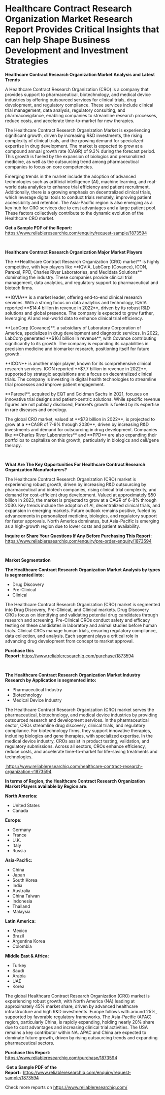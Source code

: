 <p><h1>Healthcare Contract Research Organization Market Research Report Provides Critical Insights that can help Shape Business Development and Investment Strategies</h1></p><p><strong>Healthcare Contract Research Organization Market Analysis and Latest Trends</strong></p>
<p><p>A Healthcare Contract Research Organization (CRO) is a company that provides support to pharmaceutical, biotechnology, and medical device industries by offering outsourced services for clinical trials, drug development, and regulatory compliance. These services include clinical trial management, data analysis, regulatory consulting, and pharmacovigilance, enabling companies to streamline research processes, reduce costs, and accelerate time-to-market for new therapies.</p><p>The Healthcare Contract Research Organization Market is experiencing significant growth, driven by increasing R&D investments, the rising complexity of clinical trials, and the growing demand for specialized expertise in drug development. The market is expected to grow at a compound annual growth rate (CAGR) of 9.3% during the forecast period. This growth is fueled by the expansion of biologics and personalized medicine, as well as the outsourcing trend among pharmaceutical companies to focus on core competencies.</p><p>Emerging trends in the market include the adoption of advanced technologies such as artificial intelligence (AI), machine learning, and real-world data analytics to enhance trial efficiency and patient recruitment. Additionally, there is a growing emphasis on decentralized clinical trials, which leverage digital tools to conduct trials remotely, improving patient accessibility and retention. The Asia-Pacific region is also emerging as a key hub for CRO services due to cost advantages and a large patient pool. These factors collectively contribute to the dynamic evolution of the Healthcare CRO market.</p></p>
<p><strong>Get a Sample PDF of the Report:&nbsp;</strong> <a href="https://www.reliableresearchiq.com/enquiry/request-sample/1873594?utm_campaign=1129&utm_medium=2&utm_source=Github&utm_content=ia&utm_term=25012025&utm_id=healthcare-contract-research-organization">https://www.reliableresearchiq.com/enquiry/request-sample/1873594</a></p>
<p>&nbsp;</p>
<p><strong>Healthcare Contract Research Organization Major Market Players</strong></p>
<p><p>The **Healthcare Contract Research Organization (CRO) market** is highly competitive, with key players like **IQVIA, LabCorp (Covance), ICON, Parexel, PPD, Charles River Laboratories, and Medidata Solutions** dominating the industry. These companies provide clinical trial management, data analytics, and regulatory support to pharmaceutical and biotech firms.</p><p>**IQVIA** is a market leader, offering end-to-end clinical research services. With a strong focus on data analytics and technology, IQVIA reported **$14.4 billion in revenue in 2022**, driven by its robust R&D solutions and global presence. The company is expected to grow further, leveraging AI and real-world data to enhance clinical trial efficiency.</p><p>**LabCorp (Covance)**, a subsidiary of Laboratory Corporation of America, specializes in drug development and diagnostic services. In 2022, LabCorp generated **$16.1 billion in revenue**, with Covance contributing significantly to its growth. The company is expanding its capabilities in precision medicine and biomarker research, positioning itself for future growth.</p><p>**ICON** is another major player, known for its comprehensive clinical research services. ICON reported **$7.7 billion in revenue in 2022**, supported by strategic acquisitions and a focus on decentralized clinical trials. The company is investing in digital health technologies to streamline trial processes and improve patient engagement.</p><p>**Parexel**, acquired by EQT and Goldman Sachs in 2021, focuses on innovative trial designs and patient-centric solutions. While specific revenue figures are not publicly disclosed, Parexel’s growth is fueled by its expertise in rare diseases and oncology.</p><p>The global CRO market, valued at **$73 billion in 2022**, is projected to grow at a **CAGR of 7-9% through 2030**, driven by increasing R&D investments and demand for outsourcing in drug development. Companies like **Charles River Laboratories** and **PPD** are also expanding their portfolios to capitalize on this growth, particularly in biologics and cell/gene therapy.</p></p>
<p>&nbsp;</p>
<p><strong>What Are The Key Opportunities For Healthcare Contract Research Organization Manufacturers?</strong></p>
<p><p>The Healthcare Contract Research Organization (CRO) market is experiencing robust growth, driven by increasing R&D outsourcing by pharmaceutical and biotech companies, rising clinical trial complexity, and demand for cost-efficient drug development. Valued at approximately $50 billion in 2023, the market is projected to grow at a CAGR of 6-8% through 2030. Key trends include the adoption of AI, decentralized clinical trials, and expansion in emerging markets. Future outlook remains positive, fueled by advancements in personalized medicine, biologics, and regulatory support for faster approvals. North America dominates, but Asia-Pacific is emerging as a high-growth region due to lower costs and patient availability.</p></p>
<p><strong>Inquire or Share Your Questions If Any Before Purchasing This Report:</strong> <a href="https://www.reliableresearchiq.com/enquiry/pre-order-enquiry/1873594?utm_campaign=1129&utm_medium=2&utm_source=Github&utm_content=ia&utm_term=25012025&utm_id=healthcare-contract-research-organization">https://www.reliableresearchiq.com/enquiry/pre-order-enquiry/1873594</a></p>
<p>&nbsp;</p>
<p><strong>Market Segmentation</strong></p>
<p><strong>The Healthcare Contract Research Organization Market Analysis by types is segmented into:</strong></p>
<p><ul><li>Drug Discovery</li><li>Pre-Clinical</li><li>Clinical</li></ul></p>
<p><p>The Healthcare Contract Research Organization (CRO) market is segmented into Drug Discovery, Pre-Clinical, and Clinical markets. Drug Discovery CROs focus on identifying and validating potential drug candidates through research and screening. Pre-Clinical CROs conduct safety and efficacy testing on these candidates in laboratory and animal studies before human trials. Clinical CROs manage human trials, ensuring regulatory compliance, data collection, and analysis. Each segment plays a critical role in advancing drug development from concept to market approval.</p></p>
<p><strong>Purchase this Report:&nbsp;</strong><a href="https://www.reliableresearchiq.com/purchase/1873594?utm_campaign=1129&utm_medium=2&utm_source=Github&utm_content=ia&utm_term=25012025&utm_id=healthcare-contract-research-organization">https://www.reliableresearchiq.com/purchase/1873594</a></p>
<p>&nbsp;</p>
<p><strong>The Healthcare Contract Research Organization Market Industry Research by Application is segmented into:</strong></p>
<p><ul><li>Pharmaceutical Industry</li><li>Biotechnology</li><li>Medical Device Industry</li></ul></p>
<p><p>The Healthcare Contract Research Organization (CRO) market serves the pharmaceutical, biotechnology, and medical device industries by providing outsourced research and development services. In the pharmaceutical sector, CROs streamline drug discovery, clinical trials, and regulatory compliance. For biotechnology firms, they support innovative therapies, including biologics and gene therapies, with specialized expertise. In the medical device industry, CROs assist in product testing, validation, and regulatory submissions. Across all sectors, CROs enhance efficiency, reduce costs, and accelerate time-to-market for life-saving treatments and technologies.</p></p>
<p><a href="https://www.reliableresearchiq.com/healthcare-contract-research-organization-r1873594?utm_campaign=1129&utm_medium=2&utm_source=Github&utm_content=ia&utm_term=25012025&utm_id=healthcare-contract-research-organization">&nbsp;https://www.reliableresearchiq.com/healthcare-contract-research-organization-r1873594</a></p>
<p><strong>In terms of Region, the Healthcare Contract Research Organization Market Players available by Region are:</strong></p>
<p>
    <p> <strong> North America: </strong>
        <ul>
            <li>United States</li>
            <li>Canada</li>
        </ul>
        </p> 
    <p> <strong> Europe: </strong>
        <ul>
            <li>Germany</li>
            <li>France</li>
            <li>U.K.</li>
            <li>Italy</li>
            <li>Russia</li>
        </ul>
        </p> 
    <p> <strong> Asia-Pacific: </strong>
        <ul>
            <li>China</li>
            <li>Japan</li>
            <li>South Korea</li>
            <li>India</li>
            <li>Australia</li>
            <li>China Taiwan</li>
            <li>Indonesia</li>
            <li>Thailand</li>
            <li>Malaysia</li>
        </ul>
        </p> 
    <p> <strong> Latin America: </strong>
        <ul>
            <li>Mexico</li>
            <li>Brazil</li>
            <li>Argentina Korea</li>
            <li>Colombia</li>
        </ul>
        </p> 
    <p> <strong> Middle East & Africa: </strong>
        <ul>
            <li>Turkey</li>
            <li>Saudi</li>
            <li>Arabia</li>
            <li>UAE</li>
            <li>Korea</li>
        </ul>
    </p>
    </p>
<p><p>The global Healthcare Contract Research Organization (CRO) market is experiencing robust growth, with North America (NA) leading at approximately 45% market share, driven by advanced healthcare infrastructure and high R&D investments. Europe follows with around 25%, supported by favorable regulatory frameworks. The Asia-Pacific (APAC) region, particularly China, is rapidly expanding, holding nearly 20% share due to cost advantages and increasing clinical trial activities. The USA remains a key contributor within NA. APAC and China are expected to dominate future growth, driven by rising outsourcing trends and expanding pharmaceutical sectors.</p></p>
<p><strong>Purchase this Report: </strong><a href="https://www.reliableresearchiq.com/purchase/1873594?utm_campaign=1129&utm_medium=2&utm_source=Github&utm_content=ia&utm_term=25012025&utm_id=healthcare-contract-research-organization">https://www.reliableresearchiq.com/purchase/1873594</a></p>
<p>&nbsp;<strong>Get a Sample PDF of the Report:&nbsp;&nbsp;</strong><a href="https://www.reliableresearchiq.com/enquiry/request-sample/1873594?utm_campaign=1129&utm_medium=2&utm_source=Github&utm_content=ia&utm_term=25012025&utm_id=healthcare-contract-research-organization">https://www.reliableresearchiq.com/enquiry/request-sample/1873594</a></p>
<p><strong></strong></p>
<p>Check more reports on <a href="https://www.reliableresearchiq.com/?utm_campaign=1129&utm_medium=2&utm_source=Github&utm_content=ia&utm_term=25012025&utm_id=healthcare-contract-research-organization">https://www.reliableresearchiq.com/</a></p>